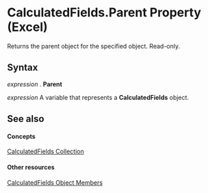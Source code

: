 
# CalculatedFields.Parent Property (Excel)

Returns the parent object for the specified object. Read-only.


## Syntax

 _expression_ . **Parent**

 _expression_ A variable that represents a **CalculatedFields** object.


## See also


#### Concepts


[CalculatedFields Collection](6db4c889-f097-9a66-abc6-28f7f54f0478.md)
#### Other resources


[CalculatedFields Object Members](be259ce8-1296-9e56-fa9f-d180a47cf520.md)
